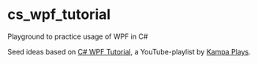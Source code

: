 # cs_wpf_tutorial

Playground to practice usage of WPF in C#

Seed ideas based on [C# WPF Tutorial]([url](https://www.youtube.com/playlist?list=PLih2KERbY1HHOOJ2C6FOrVXIwg4AZ-hk1)https://www.youtube.com/playlist?list=PLih2KERbY1HHOOJ2C6FOrVXIwg4AZ-hk1), a YouTube-playlist by [Kampa Plays]([url](https://www.youtube.com/@KampaPlays)https://www.youtube.com/@KampaPlays). 

